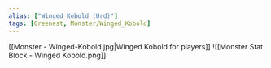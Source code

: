 ```yaml
---
alias: ["Winged Kobold (Urd)"]
tags: [Greenest, Monster/Winged_Kobold]
---
```

[[Monster - Winged-Kobold.jpg|Winged Kobold for players]]
![[Monster Stat Block - Winged Kobold.png]]